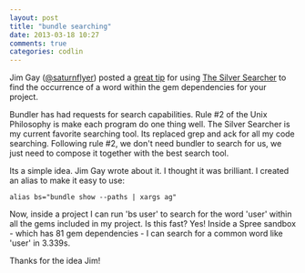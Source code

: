 ```yaml
---
layout: post
title: "bundle searching"
date: 2013-03-18 10:27
comments: true
categories: codlin
---
```


Jim Gay ([@saturnflyer](https://twitter.com/saturnflyer)) posted a [great tip](http://www.saturnflyer.com/blog/jim/2013/03/15/searching-through-your-bundled-gems) for using [The Silver Searcher](https://github.com/ggreer/the_silver_searcher) to find the occurrence of a word within the gem dependencies for your project. 

Bundler has had requests for search capabilities. Rule #2 of the Unix Philosophy is make each program do one thing well. The Silver Searcher is my current favorite searching tool. Its replaced grep and ack for all my code searching. Following rule #2, we don't need bundler to search for us, we just need to compose it together with the best search tool.

Its a simple idea. Jim Gay wrote about it. I thought it was brilliant. I created an alias to make it easy to use:

```
alias bs="bundle show --paths | xargs ag"
```

Now, inside a project I can run 'bs user' to search for the word 'user' within all the gems included in my project. Is this fast? Yes! Inside a Spree sandbox - which has 81 gem dependencies - I can search for a common word like 'user' in 3.339s. 

Thanks for the idea Jim! 



